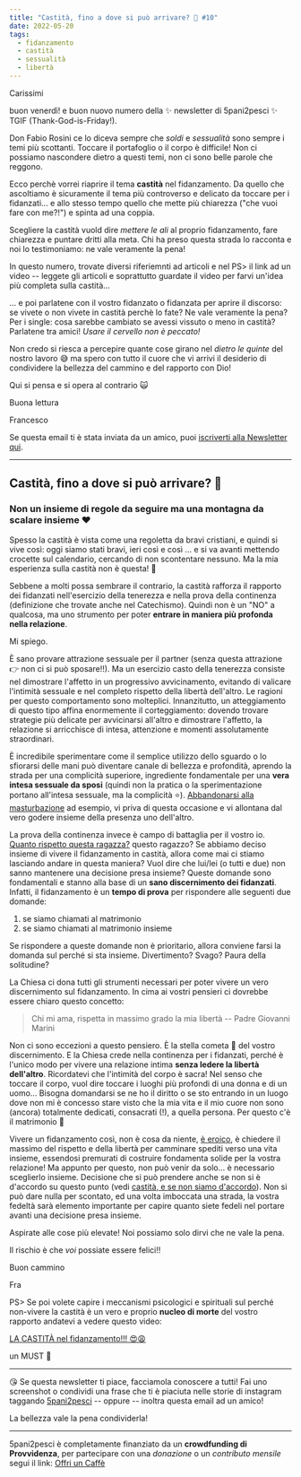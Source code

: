 ```yaml
---
title: "Castità, fino a dove si può arrivare? 🙆 #10"
date: 2022-05-20
tags: 
  - fidanzamento
  - castità
  - sessualità
  - libertà
---
```

Carissimi

buon venerdì! e buon nuovo numero della ✨ newsletter di 5pani2pesci ✨ TGIF (Thank-God-is-Friday!). 

Don Fabio Rosini ce lo diceva sempre che _soldi_ e _sessualità_ sono sempre i temi più scottanti. Toccare il portafoglio o il corpo è difficile! Non ci possiamo nascondere dietro a questi temi, non ci sono belle parole che reggono.

Ecco perchè vorrei riaprire il tema **castità** nel fidanzamento. Da quello che ascoltiamo è sicuramente il tema più controverso e delicato da toccare per i fidanzati... e allo stesso tempo quello che mette più chiarezza ("che vuoi fare con me?!") e spinta ad una coppia.

Scegliere la castità vuold dire _mettere le ali_ al proprio fidanzamento, fare chiarezza e puntare dritti alla meta. Chi ha preso questa strada lo racconta e noi lo testimoniamo: ne vale veramente la pena! 

In questo numero, trovate diversi riferiemnti ad articoli e nel PS> il link ad un video -- leggete gli articoli e soprattutto guardate il video per farvi un'idea più completa sulla castità... 

... e poi parlatene con il vostro fidanzato o fidanzata per aprire il discorso: se vivete o non vivete in castità perchè lo fate? Ne vale veramente la pena? Per i single: cosa sarebbe cambiato se avessi vissuto o meno in castità? Parlatene tra amici! _Usare il cervello non è peccato!_

Non credo si riesca a percepire quante cose girano nel *dietro le quinte* del nostro lavoro 😅 ma spero con tutto il cuore che vi arrivi il desiderio di condividere la bellezza del cammino e del rapporto con Dio!

Qui si pensa e si opera al contrario 🙀

Buona lettura
 
Francesco

Se questa email ti è stata inviata da un amico, puoi [iscriverti  alla Newsletter qui](https://5p2p.it).

---
## Castità, fino a dove si può arrivare? 🙆
### Non un insieme di regole da seguire ma una montagna da scalare insieme ❤️

Spesso la castità è vista come una regoletta da bravi cristiani, e quindi si vive così: oggi siamo stati bravi, ieri così e così ... e si va avanti mettendo crocette sul calendario, cercando di non scontentare nessuno. Ma la mia esperienza sulla castità non è questa! 🤔

Sebbene a molti possa sembrare il contrario, la castità rafforza il rapporto dei fidanzati nell'esercizio della tenerezza e nella prova della continenza (definizione che trovate anche nel Catechismo). Quindi non è un "NO" a qualcosa, ma uno strumento per poter **entrare in maniera più profonda nella relazione**. 

Mi spiego.

È sano provare attrazione sessuale per il partner (senza questa attrazione 👉 non ci si può sposare!!). Ma un esercizio casto della tenerezza consiste nel dimostrare l'affetto in un progressivo avvicinamento, evitando di valicare l'intimità sessuale e nel completo rispetto della libertà dell'altro. Le ragioni per questo comportamento sono molteplici. Innanzitutto, un atteggiamento di questo tipo affina enormemente il corteggiamento: dovendo trovare strategie più delicate per avvicinarsi all'altro e dimostrare l'affetto, la relazione si arricchisce di intesa, attenzione e momenti assolutamente straordinari. 

È incredibile sperimentare come il semplice utilizzo dello sguardo o lo sfiorarsi delle mani può diventare canale di bellezza e profondità, aprendo la strada per una complicità superiore, ingrediente fondamentale per una **vera intesa sessuale da sposi** (quindi non la pratica o la sperimentazione portano all'intesa sessuale, ma la complicità ⭐). [Abbandonarsi alla masturbazione](https://5p2p.it/2013/07/18/battaglia-da-uomini-castita.html) ad esempio, vi priva di questa occasione e vi allontana dal vero godere insieme della presenza uno dell'altro.

La prova della continenza invece è campo di battaglia per il vostro io. [Quanto rispetto questa ragazza?](https://5p2p.it/la-castita-perscegliersi-veramente/) questo ragazzo? Se abbiamo deciso insieme di vivere il fidanzamento in castità, allora come mai ci stiamo lasciando andare in questa maniera? Vuol dire che lui/lei (o tutti e due) non sanno mantenere una decisione presa insieme? Queste domande sono fondamentali e stanno alla base di un **sano discernimento dei fidanzati**. Infatti, il fidanzamento è un **tempo di prova** per rispondere alle seguenti due domande:

1. se siamo chiamati al matrimonio
2. se siamo chiamati al matrimonio insieme

Se rispondere a queste domande non è prioritario, allora conviene farsi la domanda sul perché si sta insieme. Divertimento? Svago? Paura della solitudine?

La Chiesa ci dona tutti gli strumenti necessari per poter vivere un vero discernimento sul fidanzamento. In cima ai vostri pensieri ci dovrebbe essere chiaro questo concetto: 

> Chi mi ama, rispetta in massimo grado la mia libertà -- Padre Giovanni Marini 

Non ci sono eccezioni a questo pensiero. È la stella cometa 🌠 del vostro discernimento. E la Chiesa crede nella continenza per i fidanzati, perché è l'unico modo per vivere una relazione intima **senza ledere la libertà dell'altro**. Ricordatevi che l'intimità del corpo è sacra! Nel senso che toccare il corpo, vuol dire toccare i luoghi più profondi di una donna e di un uomo... Bisogna domandarsi se ne ho il diritto o se sto entrando in un luogo dove non mi è concesso stare visto che la mia vita e il mio cuore non sono (ancora) totalmente dedicati, consacrati (!), a quella persona. Per questo c'è il matrimonio 🙋

Vivere un fidanzamento così, non è cosa da niente, [è eroico](https://5p2p.it/2013/05/10/castita-liberta.html), è chiedere il massimo del rispetto e della libertà per camminare spediti verso una vita insieme, essendosi premurati di costruire fondamenta solide per la vostra relazione! Ma appunto per questo, non può venir da solo... è necessario sceglierlo insieme. Decisione che si può prendere anche se non si è d'accordo su questo punto (vedi [castità, e se non siamo d'accordo](https://5p2p.it/castita-e-se-non-siamo-d-accordo)). Non si può dare nulla per scontato, ed una volta imboccata una strada, la vostra fedeltà sarà elemento importante per capire quanto siete fedeli nel portare avanti una decisione presa insieme.

Aspirate alle cose più elevate! Noi possiamo solo dirvi che ne vale la pena.

Il rischio è che _voi_ possiate essere felici!!

Buon cammino

Fra

PS> Se poi volete capire i meccanismi psicologici e spirituali sul perché non-vivere la castità è un vero e proprio **nucleo di morte** del vostro rapporto andatevi a vedere questo video: 

[LA CASTITÀ nel fidanzamento!!! 😍😩](https://youtu.be/-5SRi8bpiCI)

un MUST 💪

---

😘 Se questa newsletter ti piace, facciamola conoscere a tutti! Fai uno screenshot o condividi una frase che ti è piaciuta nelle storie di instagram taggando [5pani2pesci](https://www.instagram.com/5pani2pesci/) -- oppure -- inoltra questa email ad  un amico! 

La bellezza vale la pena condividerla!

---

5pani2pesci è completamente finanziato da un **crowdfunding di Provvidenza**, per partecipare con una *donazione* o un *contributo mensile* segui il link: [Offri un Caffè](https://bit.ly/offri-un-caffe)
